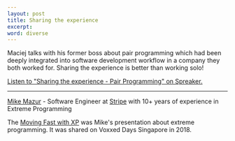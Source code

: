 ```yaml
---
layout: post
title: Sharing the experience
excerpt: 
word: diverse
---
```


Maciej talks with his former boss about pair programming which had been deeply integrated into software development workflow in a company they both worked for. Sharing the experience is better than working solo!

<a class="spreaker-player" href="https://www.spreaker.com/episode/40845959" data-resource="episode_id=40845959" data-width="100%" data-height="200px" data-theme="light" data-playlist="false" data-playlist-continuous="false" data-autoplay="false" data-live-autoplay="false" data-chapters-image="true" data-episode-image-position="right" data-hide-logo="false" data-hide-likes="false" data-hide-comments="false" data-hide-sharing="false" data-hide-download="true">Listen to "Sharing the experience - Pair Programming" on Spreaker.</a>
<script async src="https://widget.spreaker.com/widgets.js"></script>

---

[Mike Mazur](https://twitter.com/mmazur) - Software Engineer at [Stripe](https://twitter.com/stripe) with 10+ years of experience in Extreme Programming

The [Moving Fast with XP](https://engineers.sg/video/moving-fast-with-xp-voxxed-days-singapore-2018--2666) was Mike's presentation about extreme programming. It was shared on Voxxed Days Singapore in 2018.